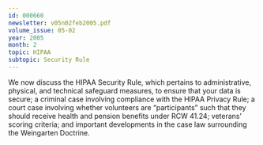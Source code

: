 ```yaml
---
id: 000660
newsletter: v05n02feb2005.pdf
volume_issue: 05-02
year: 2005
month: 2
topic: HIPAA
subtopic: Security Rule
---
```


We now discuss the HIPAA Security Rule, which pertains to administrative, physical, and technical safeguard measures, to ensure that your data is secure; a criminal case involving compliance with the HIPAA Privacy Rule; a court case involving whether volunteers are “participants” such that they should receive health and pension benefits under RCW 41.24;  veterans’ scoring criteria; and important developments in the case law surrounding the Weingarten Doctrine.
